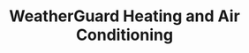 ---
title: "WeatherGuard Heating and Air Conditioning"
url: /mount-prospect/weatherguard-heating-and-air-conditioning/
shop: doityourself
---